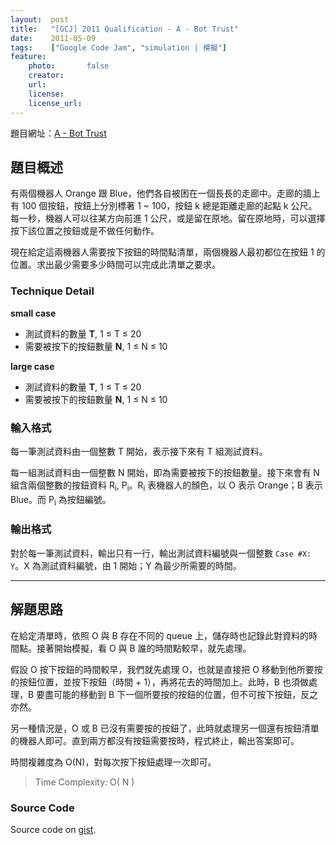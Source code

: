 ```yaml
---
layout:  post
title:   "[GCJ] 2011 Qualification - A - Bot Trust"
date:    2011-05-09
tags:    ["Google Code Jam", "simulation | 模擬"]
feature:
    photo:       false
    creator:     
    url:         
    license:     
    license_url: 
---
```


題目網址：[A - Bot Trust](ttp://code.google.com/codejam/contest/dashboard?c=975485#s=p0)

## 題目概述

有兩個機器人 Orange 跟 Blue，他們各自被困在一個長長的走廊中。走廊的牆上有 100 個按鈕，按鈕上分別標著 1 ~ 100，按鈕 k 總是距離走廊的起點 k 公尺。每一秒，機器人可以往某方向前進 1 公尺，或是留在原地。留在原地時，可以選擇按下該位置之按鈕或是不做任何動作。

現在給定這兩機器人需要按下按鈕的時間點清單，兩個機器人最初都位在按鈕 1 的位置。求出最少需要多少時間可以完成此清單之要求。

### Technique Detail

**small case**

- 測試資料的數量 **T**, 1 ≤ T ≤ 20
- 需要被按下的按鈕數量 **N**, 1 ≤ N ≤ 10

**large case**

- 測試資料的數量 **T**, 1 ≤ T ≤ 20
- 需要被按下的按鈕數量 **N**, 1 ≤ N ≤ 10

### 輸入格式

每一筆測試資料由一個整數 T 開始，表示接下來有 T 組測試資料。

每一組測試資料由一個整數 N 開始，即為需要被按下的按鈕數量。接下來會有 N 組含兩個整數的按鈕資料 R<sub>i</sub>, P<sub>i</sub>。R<sub>i</sub> 表機器人的顏色，以 O 表示 Orange；B 表示 Blue。而 P<sub>i</sub> 為按鈕編號。

### 輸出格式

對於每一筆測試資料，輸出只有一行，輸出測試資料編號與一個整數 `Case #X: Y`。X 為測試資料編號，由 1 開始；Y 為最少所需要的時間。

---

## 解題思路

在給定清單時，依照 O 與 B 存在不同的 queue 上，儲存時也記錄此對資料的時間點。接著開始模擬，看 O 與 B 誰的時間點較早，就先處理。

假設 O 按下按鈕的時間較早，我們就先處理 O，也就是直接把 O 移動到他所要按的按鈕位置，並按下按鈕（時間 + 1），再將花去的時間加上。此時，B 也須做處理，B 要盡可能的移動到 B 下一個所要按的按鈕的位置，但不可按下按鈕，反之亦然。

另一種情況是，O 或 B 已沒有需要按的按鈕了，此時就處理另一個還有按鈕清單的機器人即可。直到兩方都沒有按鈕需要按時，程式終止，輸出答案即可。

時間複雜度為 O(N)，對每次按下按鈕處理一次即可。

> Time Complexity: O( N )

### Source Code

<script src="https://gist.github.com/KuoE0/1619523.js"></script>

Source code on [gist](https://gist.github.com/KuoE0/1619523).
